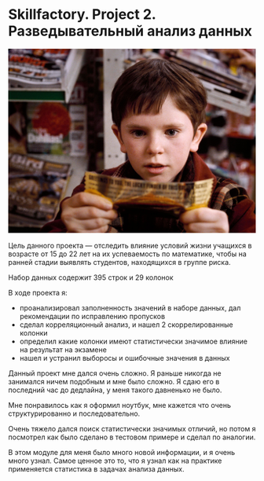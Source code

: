 # Skillfactory. Project 2. Разведывательный анализ данных


![Image_header](../resourses/chocolate-case.jpg)


Цель данного проекта — отследить влияние условий жизни учащихся в возрасте от 15 до 22 лет на их успеваемость по математике, чтобы на ранней стадии выявлять студентов, находящихся в группе риска.

Набор данных содержит 395 строк и 29 колонок

В ходе проекта я:
* проанализировал заполненность значений в наборе данных, дал рекомендации по исправлению пропусков
* сделал корреляционный анализ, и нашел 2 скоррелированные колонки
* определил какие колонки имеют статистически значимое влияние на результат на экзамене
* нашел и устранил выборосы и ошибочные значения в данных


Данный проект мне дался очень сложно. Я раньше никогда не занимался ничем подобным и мне было сложно.
Я сдаю его в последний час до дедлайна, у меня такого давненько не было.

Мне понравилось как я оформил ноутбук, мне кажется что очень структурированно и последовательно.

Очень тяжело дался поиск статистически значимых отличий, но потом я посмотрел как было сделано в тестовом примере и сделал по аналогии.

В этом модуле для меня было много новой информации, и я очень много узнал. Самое ценное это то, что я узнал как на практике применяется статистика в задачах анализа данных.
